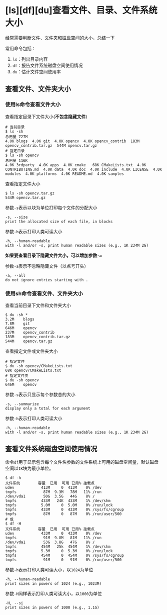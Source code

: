 
# [ls][df][du]查看文件、目录、文件系统大小

经常需要判断文件、文件夹和磁盘空间的大小，总结一下

常用命令包括：

1. `ls`：列出目录内容
2. `df`：报告文件系统磁盘空间使用情况
3. `du`：估计文件空间使用率

## 查看文件、文件夹大小

### 使用ls命令查看文件大小

查看指定目录下文件大小(**不包含隐藏文件**)

    # 当前目录
    $ ls -sh
    总用量 727M
    4.0K blogs  4.0K git  4.0K opencv  4.0K opencv_contrib  183M opencv_contrib.tar.gz  544M opencv.tar.gz
    # 指定目录
    $ ls -sh opencv
    总用量 116K
    4.0K 3rdparty  4.0K apps  4.0K cmake   68K CMakeLists.txt  4.0K CONTRIBUTING.md  4.0K data  4.0K doc  4.0K include  4.0K LICENSE  4.0K modules  4.0K platforms  4.0K README.md  4.0K samples

查看指定文件大小

    $ ls -sh opencv.tar.gz
    544M opencv.tar.gz

参数`-s`表示以块为单位打印每个文件的分配大小

    -s, --size
    print the allocated size of each file, in blocks

参数`-h`表示打印人类可读大小

    -h, --human-readable
    with -l and/or -s, print human readable sizes (e.g., 1K 234M 2G)

**如果要查看目录下隐藏文件大小，可以增加参数`-a`**

参数`-a`表示不忽略隐藏文件（以点号开头）

    -a, --all
    do not ignore entries starting with .

### 使用sh命令查看文件、文件夹大小

查看当前目录下文件和文件夹大小

    $ du -sh *
    3.2M	blogs
    7.8M	git
    646M	opencv
    237M	opencv_contrib
    183M	opencv_contrib.tar.gz
    544M	opencv.tar.gz

查看指定文件或文件夹大小

    # 指定文件
    $ du -sh opencv/CMakeLists.txt 
    68K	opencv/CMakeLists.txt
    # 指定文件夹
    $ du -sh opencv
    646M	opencv

参数`-s`表示只显示每个参数总的大小

    -s, --summarize
    display only a total for each argument

参数`-h`表示打印人类可读大小

    -h, --human-readable
    with -l and/or -s, print human readable sizes (e.g., 1K 234M 2G)

## 查看文件系统磁盘空间使用情况

命令`df`用于显示包含每个文件名参数的文件系统上可用的磁盘空间量，默认磁盘空间以`1K`块为最小单位。

    $ df -h
    文件系统        容量  已用  可用 已用% 挂载点
    udev            413M     0  413M    0% /dev
    tmpfs            87M  9.3M   78M   11% /run
    /dev/vda1        50G  3.5G   44G    8% /
    tmpfs           433M   24K  433M    1% /dev/shm
    tmpfs           5.0M     0  5.0M    0% /run/lock
    tmpfs           433M     0  433M    0% /sys/fs/cgroup
    tmpfs            87M     0   87M    0% /run/user/500
    # 或
    $ df -H
    文件系统        容量  已用  可用 已用% 挂载点
    udev            433M     0  433M    0% /dev
    tmpfs            91M  9.8M   81M   11% /run
    /dev/vda1        53G  3.8G   47G    8% /
    tmpfs           454M   25k  454M    1% /dev/shm
    tmpfs           5.3M     0  5.3M    0% /run/lock
    tmpfs           454M     0  454M    0% /sys/fs/cgroup
    tmpfs            91M     0   91M    0% /run/user/500

参数`-h`表示打印人类可读大小，以`1024`为单位

    -h, --human-readable
    print sizes in powers of 1024 (e.g., 1023M)

参数`-H`同样表示打印人类可读大小，以`1000`为单位

    -H, --si
    print sizes in powers of 1000 (e.g., 1.1G)

